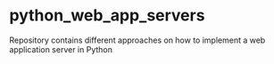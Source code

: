# python_web_app_servers
Repository contains different approaches on how to implement a web application server in Python
